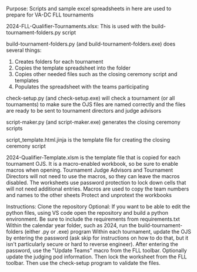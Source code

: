 Purpose:
Scripts and sample excel spreadsheets in here are used to prepare for VA-DC FLL tournaments

2024-FLL-Qualifier-Tournaments.xlsx: This is used with the build-tournament-folders.py script

build-tournament-folders.py (and build-tournament-folders.exe) does several things:
1. Creates folders for each tournament
2. Copies the template spreadsheet into the folder
3. Copies other needed files such as the closing ceremony script and templates
4. Populates the spreadsheet with the teams participating

check-setup.py (and check-setup.exe) will check a tournament (or all tournaments) to make sure the OJS files are named correctly and the files are ready to be sent to tournament directors and judge advisors

script-maker.py (and script-maker.exe) generates the closing ceremony scripts

script_template.html.jinja is the template file for creating the closing ceremony script

2024-Qualifier-Template.xlsm is the template file that is copied for each tournament OJS. It is a macro-enabled workbook, so be sure to enable macros when opening. Tournament Judge Advisors and Tournament Directors will not need to use the macros, so they can leave the macros disabled. The worksheets use password protection to lock down cells that will not need additional entries.
Macros are used to copy the team numbers and names to the other sheets
Protect and unprotext the workbooks

Instructions:
Clone the repository
Optional: If you want to be able to edit the python files, using VS code open the repository and build a python environment. Be sure to include the requirements from requirements.txt
Within the calendar year folder, such as 2024, run the build-tournament-folders (either .py or .exe) program
Within each tournament, update the OJS by entering the password (ask skip for instructions on how to do that, but it isn't particularly secure or hard to reverse engineer). After entering the password, use the "Update Teams" macro from the FLL toolbar. Optionally update the judging pod information. Then lock the worksheet from the FLL toolbar. Then use the check-setup program to validate the files.
